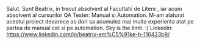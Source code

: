 Salut. Sunt Beatrix, in trecut absolvent al Facultatii de Litere , iar acum absolvent al cursurilor  QA Tester: Manual si Automation. 
M-am alaturat acestui proiect deoarece as dori sa acumulez mai multa experienta atat pe partea de manual cat si pe automation. 
Sky is the limit. :) 
Linkedin: https://www.linkedin.com/in/beatrix-em%C5%91ke-h-116423b9/
